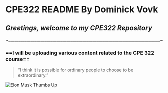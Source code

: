 # CPE322 README By Dominick Vovk
## **_Greetings, welcome to my CPE322 Repository_**
~____________________________________________________________________________~
### ==I will be uploading various content related to the CPE 322 course==

> “I think it is possible for ordinary people to choose to be extraordinary.”

![Elon Musk Thumbs Up](https://media.vanityfair.com/photos/60858efd879ac8cf431211fb/1:1/w_3571,h_3571,c_limit/1229892421)
